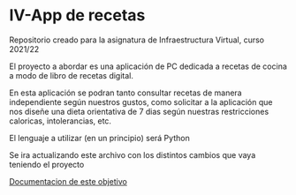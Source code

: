 # IV-App de recetas
Repositorio creado para la asignatura de Infraestructura Virtual, curso 2021/22

El proyecto a abordar es una aplicación de PC dedicada a recetas de cocina 
a modo de libro de recetas digital.

En esta aplicación se podran tanto consultar recetas de manera independiente según nuestros gustos,
como solicitar a la aplicación que nos diseñe una dieta orientativa de 7 dias según nuestras restricciones
caloricas, intolerancias, etc.

El lenguaje a utilizar (en un principio) será Python

Se ira actualizando este archivo con los distintos cambios que vaya teniendo el proyecto

[Documentacion de este objetivo](docs/HU.md)

